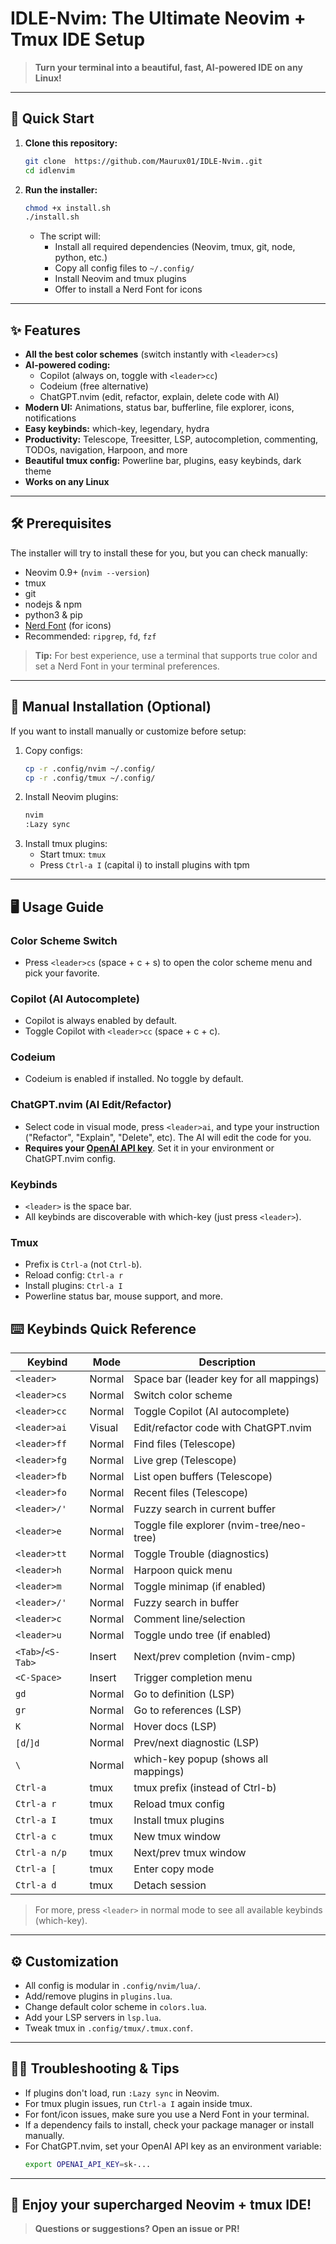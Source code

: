# IDLE-Nvim: The Ultimate Neovim + Tmux IDE Setup

> **Turn your terminal into a beautiful, fast, AI-powered IDE on any Linux!**

---

## 🚀 Quick Start

1. **Clone this repository:**
   ```sh
   git clone  https://github.com/Maurux01/IDLE-Nvim..git
   cd idlenvim
   ```
2. **Run the installer:**
   ```sh
   chmod +x install.sh
   ./install.sh
   ```
   - The script will:
     - Install all required dependencies (Neovim, tmux, git, node, python, etc.)
     - Copy all config files to `~/.config/`
     - Install Neovim and tmux plugins
     - Offer to install a Nerd Font for icons

---

## ✨ Features

- **All the best color schemes** (switch instantly with `<leader>cs`)
- **AI-powered coding:**
  - Copilot (always on, toggle with `<leader>cc`)
  - Codeium (free alternative)
  - ChatGPT.nvim (edit, refactor, explain, delete code with AI)
- **Modern UI:** Animations, status bar, bufferline, file explorer, icons, notifications
- **Easy keybinds:** which-key, legendary, hydra
- **Productivity:** Telescope, Treesitter, LSP, autocompletion, commenting, TODOs, navigation, Harpoon, and more
- **Beautiful tmux config:** Powerline bar, plugins, easy keybinds, dark theme
- **Works on any Linux**

---

## 🛠️ Prerequisites

The installer will try to install these for you, but you can check manually:

- Neovim 0.9+ (`nvim --version`)
- tmux
- git
- nodejs & npm
- python3 & pip
- [Nerd Font](https://www.nerdfonts.com/) (for icons)
- Recommended: `ripgrep`, `fd`, `fzf`

> **Tip:** For best experience, use a terminal that supports true color and set a Nerd Font in your terminal preferences.

---

## 🧩 Manual Installation (Optional)

If you want to install manually or customize before setup:

1. Copy configs:
   ```sh
   cp -r .config/nvim ~/.config/
   cp -r .config/tmux ~/.config/
   ```
2. Install Neovim plugins:
   ```sh
   nvim
   :Lazy sync
   ```
3. Install tmux plugins:
   - Start tmux: `tmux`
   - Press `Ctrl-a I` (capital i) to install plugins with tpm

---

## 🖥️ Usage Guide

### Color Scheme Switch
- Press `<leader>cs` (space + c + s) to open the color scheme menu and pick your favorite.

### Copilot (AI Autocomplete)
- Copilot is always enabled by default.
- Toggle Copilot with `<leader>cc` (space + c + c).

### Codeium
- Codeium is enabled if installed. No toggle by default.

### ChatGPT.nvim (AI Edit/Refactor)
- Select code in visual mode, press `<leader>ai`, and type your instruction ("Refactor", "Explain", "Delete", etc). The AI will edit the code for you.
- **Requires your [OpenAI API key](https://platform.openai.com/account/api-keys)**. Set it in your environment or ChatGPT.nvim config.

### Keybinds
- `<leader>` is the space bar.
- All keybinds are discoverable with which-key (just press `<leader>`).

### Tmux
- Prefix is `Ctrl-a` (not `Ctrl-b`).
- Reload config: `Ctrl-a r`
- Install plugins: `Ctrl-a I`
- Powerline status bar, mouse support, and more.

## ⌨️ Keybinds Quick Reference

| Keybind         | Mode      | Description                                 |
|-----------------|-----------|---------------------------------------------|
| `<leader>`      | Normal    | Space bar (leader key for all mappings)     |
| `<leader>cs`    | Normal    | Switch color scheme                         |
| `<leader>cc`    | Normal    | Toggle Copilot (AI autocomplete)            |
| `<leader>ai`    | Visual    | Edit/refactor code with ChatGPT.nvim        |
| `<leader>ff`    | Normal    | Find files (Telescope)                      |
| `<leader>fg`    | Normal    | Live grep (Telescope)                       |
| `<leader>fb`    | Normal    | List open buffers (Telescope)               |
| `<leader>fo`    | Normal    | Recent files (Telescope)                    |
| `<leader>/'`    | Normal    | Fuzzy search in current buffer              |
| `<leader>e`     | Normal    | Toggle file explorer (nvim-tree/neo-tree)   |
| `<leader>tt`    | Normal    | Toggle Trouble (diagnostics)                |
| `<leader>h`     | Normal    | Harpoon quick menu                         |
| `<leader>m`     | Normal    | Toggle minimap (if enabled)                 |
| `<leader>/'`    | Normal    | Fuzzy search in buffer                      |
| `<leader>c`     | Normal    | Comment line/selection                      |
| `<leader>u`     | Normal    | Toggle undo tree (if enabled)               |
| `<Tab>`/`<S-Tab>` | Insert  | Next/prev completion (nvim-cmp)             |
| `<C-Space>`     | Insert    | Trigger completion menu                     |
| `gd`            | Normal    | Go to definition (LSP)                      |
| `gr`            | Normal    | Go to references (LSP)                      |
| `K`             | Normal    | Hover docs (LSP)                            |
| `[d`/`]d`       | Normal    | Prev/next diagnostic (LSP)                  |
| `\`             | Normal    | which-key popup (shows all mappings)        |
| `Ctrl-a`        | tmux      | tmux prefix (instead of Ctrl-b)             |
| `Ctrl-a r`      | tmux      | Reload tmux config                          |
| `Ctrl-a I`      | tmux      | Install tmux plugins                        |
| `Ctrl-a c`      | tmux      | New tmux window                             |
| `Ctrl-a n/p`    | tmux      | Next/prev tmux window                       |
| `Ctrl-a [`      | tmux      | Enter copy mode                             |
| `Ctrl-a d`      | tmux      | Detach session                              |

> For more, press `<leader>` in normal mode to see all available keybinds (which-key).

---

## ⚙️ Customization

- All config is modular in `.config/nvim/lua/`.
- Add/remove plugins in `plugins.lua`.
- Change default color scheme in `colors.lua`.
- Add your LSP servers in `lsp.lua`.
- Tweak tmux in `.config/tmux/.tmux.conf`.

---

## 🧑‍💻 Troubleshooting & Tips

- If plugins don't load, run `:Lazy sync` in Neovim.
- For tmux plugin issues, run `Ctrl-a I` again inside tmux.
- For font/icon issues, make sure you use a Nerd Font in your terminal.
- If a dependency fails to install, check your package manager or install manually.
- For ChatGPT.nvim, set your OpenAI API key as an environment variable:
  ```sh
  export OPENAI_API_KEY=sk-...
  ```

---

## 🎉 Enjoy your supercharged Neovim + tmux IDE!

> **Questions or suggestions? Open an issue or PR!**
